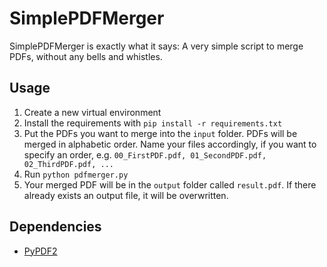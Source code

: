 # SimplePDFMerger
SimplePDFMerger is exactly what it says: A very simple script to merge PDFs, without any bells and whistles.

## Usage
1. Create a new virtual environment
2. Install the requirements with `pip install -r requirements.txt`
3. Put the PDFs you want to merge into the `input` folder. PDFs will be merged in alphabetic order. Name your files accordingly, if you want to specify an order, e.g. `00_FirstPDF.pdf, 01_SecondPDF.pdf, 02_ThirdPDF.pdf, ...`
4. Run `python pdfmerger.py`
5. Your merged PDF will be in the `output` folder called `result.pdf`. If there already exists an output file, it will be overwritten.

## Dependencies

* [PyPDF2](https://github.com/mstamy2/PyPDF2)
